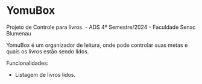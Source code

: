 # YomuBox
Projeto de Controle para livros. - ADS 4º Semestre/2024 - Faculdade Senac Blumenau

YomuBox é um organizador de leitura, onde pode controlar suas metas e quais os livros estão sendo lidos.


Funcionalidades: 
- Listagem de livros lidos.